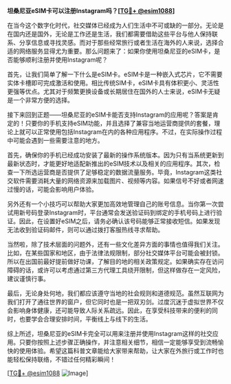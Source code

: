**坦桑尼亚eSIM卡可以注册Instagram吗？[[TG💪+ @esim1088](https://t.me/s/esim1088)]**

在当今这个数字化时代，社交媒体已经成为人们生活中不可或缺的一部分。无论是在国内还是国外，无论是工作还是生活，我们都需要借助这些平台与他人保持联系、分享信息或寻找灵感。而对于那些经常旅行或者生活在海外的人来说，选择合适的网络服务显得尤为重要。那么问题来了：如果你使用坦桑尼亚的eSIM卡，是否能够顺利注册并使用Instagram呢？

首先，让我们简单了解一下什么是eSIM卡。eSIM卡是一种嵌入式芯片，它不需要实体卡槽即可完成激活和使用。相比传统SIM卡，eSIM卡具有体积更小、灵活性更强等优点。尤其对于频繁更换设备或长期居住在国外的人士来说，eSIM卡无疑是一个非常方便的选择。

接下来回到正题——坦桑尼亚的eSIM卡能否支持Instagram的应用呢？答案是肯定的！只要你的手机支持eSIM功能，并且选择了兼容当地运营商提供的套餐，理论上就可以正常使用包括Instagram在内的各种应用程序。不过，在实际操作过程中可能会遇到一些需要注意的地方。

首先，确保你的手机已经成功安装了最新的操作系统版本。因为只有当系统更新到最新状态时，才能更好地适配新推出的eSIM技术以及相关的应用程序。其次，检查一下所选运营商是否提供了足够稳定的数据流量服务。毕竟，Instagram这类社交软件需要消耗大量的网络资源来加载图片、视频等内容。如果信号不好或者网速过慢的话，可能会影响用户体验。

另外还有一个小技巧可以帮助大家更加高效地管理自己的账号信息。当你第一次尝试用新号码登录Instagram时，平台通常会发送验证码到绑定的手机号码上进行验证。因此，在设置好eSIM之后，请务必确认该号码能够正常接收短信。如果发现无法收到验证码邮件，则可以通过拨打客服热线寻求帮助。

当然啦，除了技术层面的问题外，还有一些文化差异方面的事情也值得我们关注。比如，在某些国家和地区，由于法律法规限制，部分社交媒体平台可能会被封锁。所以在出国前最好提前做好功课，了解目的地的相关政策规定。如果确实存在访问障碍的话，或许可以考虑通过第三方代理工具绕开限制，但这样做存在一定风险，建议谨慎行事。

最后，无论身处何地，我们都应该遵守当地的社会规则和道德规范。虽然互联网为我们打开了通往世界的窗户，但它同时也是一把双刃剑。过度沉迷于虚拟世界不仅会影响身体健康，还可能导致人际关系疏远。因此，在享受科技带来的便利的同时，也要学会合理安排时间，平衡线上与线下的生活。

综上所述，坦桑尼亚的eSIM卡完全可以用来注册并使用Instagram这样的社交应用。只要你按照上述步骤正确操作，并注意相关细节，相信一定能够享受到流畅愉快的使用体验。希望这篇科普文章能给大家带来帮助，让大家在外旅行或工作时也能轻松保持联络，不错过任何精彩瞬间！

[[TG💪+ @esim1088](https://t.me/s/esim1088) ![Image](https://i.postimg.cc/4NQfJmqS/Snipaste-2025-05-13-00-14-12.png)]